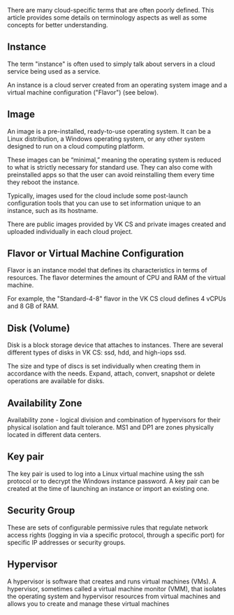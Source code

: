 There are many cloud-specific terms that are often poorly defined. This article provides some details on terminology aspects as well as some concepts for better understanding.

## Instance

The term "instance" is often used to simply talk about servers in a cloud service being used as a service.

An instance is a cloud server created from an operating system image and a virtual machine configuration ("Flavor") (see below).

## Image

An image is a pre-installed, ready-to-use operating system. It can be a Linux distribution, a Windows operating system, or any other system designed to run on a cloud computing platform.

These images can be “minimal,” meaning the operating system is reduced to what is strictly necessary for standard use. They can also come with preinstalled apps so that the user can avoid reinstalling them every time they reboot the instance.

Typically, images used for the cloud include some post-launch configuration tools that you can use to set information unique to an instance, such as its hostname.

There are public images provided by VK CS and private images created and uploaded individually in each cloud project.

## Flavor or Virtual Machine Configuration

Flavor is an instance model that defines its characteristics in terms of resources. The flavor determines the amount of CPU and RAM of the virtual machine.

For example, the "Standard-4-8" flavor in the VK CS cloud defines 4 vCPUs and 8 GB of RAM.

## Disk (Volume)

Disk is a block storage device that attaches to instances. There are several different types of disks in VK CS: ssd, hdd, and high-iops ssd.

The size and type of discs is set individually when creating them in accordance with the needs. Expand, attach, convert, snapshot or delete operations are available for disks.

## Availability Zone

Availability zone - logical division and combination of hypervisors for their physical isolation and fault tolerance. MS1 and DP1 are zones physically located in different data centers.

## Key pair

The key pair is used to log into a Linux virtual machine using the ssh protocol or to decrypt the Windows instance password. A key pair can be created at the time of launching an instance or import an existing one.

## Security Group

These are sets of configurable permissive rules that regulate network access rights (logging in via a specific protocol, through a specific port) for specific IP addresses or security groups.

## Hypervisor

A hypervisor is software that creates and runs virtual machines (VMs). A hypervisor, sometimes called a virtual machine monitor (VMM), that isolates the operating system and hypervisor resources from virtual machines and allows you to create and manage these virtual machines
